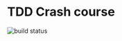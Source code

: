# TDD Crash course


![build status](https://github.com/gbalbuena-vgw/tdd-crash-course/actions/workflows/build.yaml/badge.svg)

